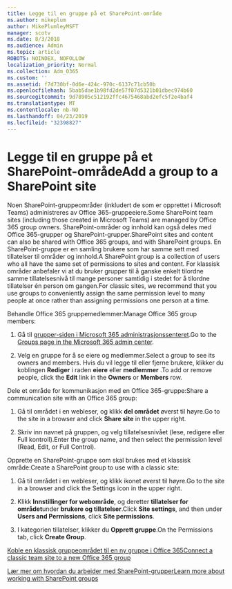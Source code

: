 ```yaml
---
title: Legge til en gruppe på et SharePoint-område
ms.author: mikeplum
author: MikePlumleyMSFT
manager: scotv
ms.date: 8/3/2018
ms.audience: Admin
ms.topic: article
ROBOTS: NOINDEX, NOFOLLOW
localization_priority: Normal
ms.collection: Adm_O365
ms.custom: ''
ms.assetid: f7d730bf-0d6e-424c-970c-6137c71cb50b
ms.openlocfilehash: 5bab5dae1b98fd2de57f07d5321b01dbec974b60
ms.sourcegitcommit: 9d78905c512192ffc4675468abd2efc5f2e4baf4
ms.translationtype: MT
ms.contentlocale: nb-NO
ms.lasthandoff: 04/23/2019
ms.locfileid: "32398827"
---
```

# <a name="add-a-group-to-a-sharepoint-site"></a><span data-ttu-id="93ac9-102">Legge til en gruppe på et SharePoint-område</span><span class="sxs-lookup"><span data-stu-id="93ac9-102">Add a group to a SharePoint site</span></span>

<span data-ttu-id="93ac9-103">Noen SharePoint-gruppeområder (inkludert de som er opprettet i Microsoft Teams) administreres av Office 365-gruppeeiere.</span><span class="sxs-lookup"><span data-stu-id="93ac9-103">Some SharePoint team sites (including those created in Microsoft Teams) are managed by Office 365 group owners.</span></span> <span data-ttu-id="93ac9-104">SharePoint-områder og innhold kan også deles med Office 365-grupper og SharePoint-grupper.</span><span class="sxs-lookup"><span data-stu-id="93ac9-104">SharePoint sites and content can also be shared with Office 365 groups, and with SharePoint groups.</span></span> <span data-ttu-id="93ac9-105">En SharePoint-gruppe er en samling brukere som har samme sett med tillatelser til områder og innhold.</span><span class="sxs-lookup"><span data-stu-id="93ac9-105">A SharePoint group is a collection of users who all have the same set of permissions to sites and content.</span></span> <span data-ttu-id="93ac9-106">For klassisk områder anbefaler vi at du bruker grupper til å ganske enkelt tilordne samme tillatelsesnivå til mange personer samtidig i stedet for å tilordne tillatelser én person om gangen.</span><span class="sxs-lookup"><span data-stu-id="93ac9-106">For classic sites, we recommend that you use groups to conveniently assign the same permission level to many people at once rather than assigning permissions one person at a time.</span></span>
  
<span data-ttu-id="93ac9-107">Behandle Office 365 gruppemedlemmer:</span><span class="sxs-lookup"><span data-stu-id="93ac9-107">Manage Office 365 group members:</span></span>
  
1. <span data-ttu-id="93ac9-108">Gå til [grupper-siden i Microsoft 365 administrasjonssenteret](https://portal.office.com/adminportal/home#/groups).</span><span class="sxs-lookup"><span data-stu-id="93ac9-108">Go to the [Groups page in the Microsoft 365 admin center](https://portal.office.com/adminportal/home#/groups).</span></span>
    
2. <span data-ttu-id="93ac9-109">Velg en gruppe for å se eiere og medlemmer.</span><span class="sxs-lookup"><span data-stu-id="93ac9-109">Select a group to see its owners and members.</span></span> <span data-ttu-id="93ac9-110">Hvis du vil legge til eller fjerne brukere, klikker du koblingen **Rediger** i raden **eiere** eller **medlemmer** .</span><span class="sxs-lookup"><span data-stu-id="93ac9-110">To add or remove people, click the **Edit** link in the **Owners** or **Members** row.</span></span> 
    
<span data-ttu-id="93ac9-111">Dele et område for kommunikasjon med en Office 365-gruppe:</span><span class="sxs-lookup"><span data-stu-id="93ac9-111">Share a communication site with an Office 365 group:</span></span>
  
1. <span data-ttu-id="93ac9-112">Gå til området i en webleser, og klikk **del området** øverst til høyre.</span><span class="sxs-lookup"><span data-stu-id="93ac9-112">Go to the site in a browser and click **Share site** in the upper right.</span></span> 
    
2. <span data-ttu-id="93ac9-113">Skriv inn navnet på gruppen, og velg tillatelsesnivået (lese, redigere eller Full kontroll).</span><span class="sxs-lookup"><span data-stu-id="93ac9-113">Enter the group name, and then select the permission level (Read, Edit, or Full Control).</span></span>
    
<span data-ttu-id="93ac9-114">Opprette en SharePoint-gruppe som skal brukes med et klassisk område:</span><span class="sxs-lookup"><span data-stu-id="93ac9-114">Create a SharePoint group to use with a classic site:</span></span>
  
1. <span data-ttu-id="93ac9-115">Gå til området i en webleser, og klikk ikonet øverst til høyre.</span><span class="sxs-lookup"><span data-stu-id="93ac9-115">Go to the site in a browser and click the Settings icon in the upper right.</span></span>
    
2. <span data-ttu-id="93ac9-116">Klikk **Innstillinger for webområde**, og deretter **tillatelser for området**under **brukere og tillatelser**.</span><span class="sxs-lookup"><span data-stu-id="93ac9-116">Click **Site settings**, and then under **Users and Permissions**, click **Site permissions**.</span></span>
    
3. <span data-ttu-id="93ac9-117">I kategorien tillatelser, klikker du **Opprett gruppe**.</span><span class="sxs-lookup"><span data-stu-id="93ac9-117">On the Permissions tab, click **Create Group**.</span></span>
    
[<span data-ttu-id="93ac9-118">Koble en klassisk gruppeområdet til en ny gruppe i Office 365</span><span class="sxs-lookup"><span data-stu-id="93ac9-118">Connect a classic team site to a new Office 365 group</span></span>](https://go.microsoft.com/fwlink/?linkid=2008654)
  
[<span data-ttu-id="93ac9-119">Lær mer om hvordan du arbeider med SharePoint-grupper</span><span class="sxs-lookup"><span data-stu-id="93ac9-119">Learn more about working with SharePoint groups</span></span>](https://go.microsoft.com/fwlink/?linkid=874658)
  


